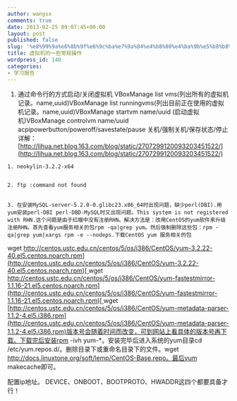 ```yaml
---
author: wangsx
comments: true
date: 2013-02-25 09:07:45+00:00
layout: post
published: false
slug: '%e8%99%9a%e6%8b%9f%e6%9c%ba%e7%9a%84%e4%b8%80%e4%ba%9b%e5%b8%b8%e8%a7%84%e6%93%8d%e4%bd%9c'
title: 虚拟机的一些常规操作
wordpress_id: 140
categories:
- 学习报告
---
```



	
  1. 通过命令行的方式启动/关闭虚拟机
VBoxManage list vms(列出所有的虚拟机记录。name,uuid)VBoxManage list runningvms(列出目前正在使用的虚拟机记录。name,uuid)VBoxManage startvm name/uuid (启动虚拟机)VBoxManage controlvm name/uuid acpipowerbutton/poweroff/savestate/pause 关机/强制关机/保存状态/停止详解：[http://lihua.net.blog.163.com/blog/static/2707299120093203451522/](http://lihua.net.blog.163.com/blog/static/2707299120093203451522/)



	
    1. neokylin-3.2.2-x64

	
    2. ftp :command not found

	
    3. 在安装MySQL-server-5.2.0-0.glibc23.x86_64时出现问题，缺少perl(DBI).用yum安装perl-DBI perl-DBD-MySQL时又出现问题。This system is not registered with RHN.这个问题是由于红帽中没有注册RHN。解决方法是：改用CentOS的yum软件来升级注册RHN。首先查看yum服务相关的包rpm -qa|grep yum。然后强制删除这些包：rpm -qa|grep yum|xargs rpm -e --nodeps.下载CentOS yum 服务相关的包
wget [http://centos.ustc.edu.cn/centos/5/os/i386/CentOS/yum-3.2.22-40.el5.centos.noarch.rpm](http://centos.ustc.edu.cn/centos/5/os/i386/CentOS/yum-3.2.22-40.el5.centos.noarch.rpm)[
](http://centos.ustc.edu.cn/centos/5/os/i386/CentOS/yum-3.2.22-40.el5.centos.noarch.rpm)wget [http://centos.ustc.edu.cn/centos/5/os/i386/CentOS/yum-fastestmirror-1.1.16-21.el5.centos.noarch.rpm](http://centos.ustc.edu.cn/centos/5/os/i386/CentOS/yum-fastestmirror-1.1.16-21.el5.centos.noarch.rpm)[
](http://centos.ustc.edu.cn/centos/5/os/i386/CentOS/yum-fastestmirror-1.1.16-21.el5.centos.noarch.rpm)wget [http://centos.ustc.edu.cn/centos/5/os/i386/CentOS/yum-metadata-parser-1.1.2-4.el5.i386.rpm](http://centos.ustc.edu.cn/centos/5/os/i386/CentOS/yum-metadata-parser-1.1.2-4.el5.i386.rpm)版本号会随着时间而改变，可到网站上看具体的版本号再下载。下载完后安装rpm -ivh yum-*。安装完毕后进入系统的yum目录cd /etc/yum.repos.d/。删除目录下或重命名目录下的文件。wget http://docs.linuxtone.org/soft/lemp/CentOS-Base.repo。最后yum makecache即可。

配置ip地址。
DEVICE、ONBOOT、BOOTPROTO、HWADDR这四个都要具备才行！





